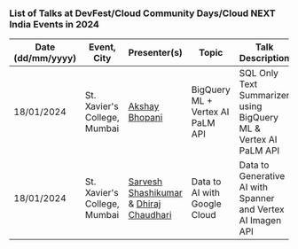 ### List of Talks at DevFest/Cloud Community Days/Cloud NEXT India Events in 2024

| Date (dd/mm/yyyy) | Event, City          | Presenter(s)                                                 | Topic                                            | Talk Description | Links                                                                                                                |
| ----------------- | -------------------- | ------------------------------------------------------------ | ------------------------------------------------ | ---------------- | -------------------------------------------------------------------------------------------------------------------- |
| 18/01/2024 | St. Xavier's College, Mumbai | [Akshay Bhopani](https://www.linkedin.com/in/akshaybhopani/) | BigQuery ML + Vertex AI PaLM API | SQL Only Text Summarizer using BigQuery ML & Vertex AI PaLM API | [Presentation](https://docs.google.com/presentation/d/1a0B9zOBJ4xMa4X1xiDayEHekhUZTdUpKsbJO_bDfWTM/edit?usp=sharing)|
| 18/01/2024 | St. Xavier's College, Mumbai | [Sarvesh Shashikumar](https://www.linkedin.com/in/sarvesh-shashikumar/) & [Dhiraj Chaudhari](https://www.linkedin.com/in/dhiraj-chaudhari-06ba10259/) | Data to AI with Google Cloud | Data to Generative AI with Spanner and Vertex AI Imagen API | [Presentation](https://docs.google.com/presentation/d/1ZdI-bwUKWyb-zQBHS53-45qkr4Xzn_NruvTHIm4BGms/edit?usp=sharing)|
